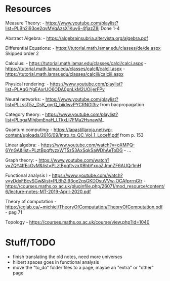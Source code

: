 # Resources

Measure Theory:
    - https://www.youtube.com/playlist?list=PLBh2i93oe2qvMVqAzsX1Kuv6-4fjazZ8j
      Done 1-4

Abstract Algebra:
    - https://algebrainsubria.altervista.org/algebra.pdf

Differential Equations:
    - https://tutorial.math.lamar.edu/classes/de/de.aspx
      Skipped order 2

Calculus:
    - https://tutorial.math.lamar.edu/classes/calci/calci.aspx
    - https://tutorial.math.lamar.edu/classes/calcII/calcII.aspx
    - https://tutorial.math.lamar.edu/classes/calciii/calciii.aspx

Physical rendering:
    - https://www.youtube.com/playlist?list=PLAqGIYgEAxrUO6ODA0pnLkM2UOijerFPv

Neural networks:
    - https://www.youtube.com/playlist?list=PLLssT5z_DsK_gyrQ_biidwvPYCRNGI3iv
      from bacpropagation

Category theory:
    - https://www.youtube.com/playlist?list=PLbgaMIhjbmEnaH_LTkxLI7FMa2HsnawM_

Quantum computing:
    - https://lapastillaroja.net/wp-content/uploads/2016/09/Intro_to_QC_Vol_1_Loceff.pdf
      from p. 153

Linear algebra:
    - https://www.youtube.com/watch?v=oXMPQ-6YnGA&list=PLztBpqftvzxWT5z53AxSqkSaWDhAeToDG
    - ...

Graph theory:
    - https://www.youtube.com/watch?v=ZQY4IfEcGvM&list=PLztBpqftvzxXBhbYxoaZJmnZF6AUQr1mH

Functional analysis I
    - https://www.youtube.com/watch?v=yDdxFBcvSGw&list=PLBh2i93oe2qsGKDOsuVVw-OCAfprrnGfr
    - https://courses.maths.ox.ac.uk/pluginfile.php/26071/mod_resource/content/6/lecture-notes-MT-2019-April-2020.pdf

Theory of computation
    - https://cglab.ca/~michiel/TheoryOfComputation/TheoryOfComputation.pdf
    - pag 71

Topology
    - https://courses.maths.ox.ac.uk/course/view.php?id=1040

# Stuff/TODO
- finish translating the old notes, need more universes
- hilbert spaces goes in functional analysis
- move the "to_do" folder files to a page, maybe an "extra" or "other" page
